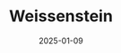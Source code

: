 ---
layout: main/post-photos.html
title: Weissenstein
description: Weissenstein
keyword: 
cover: 
  - url: /Weissenstein.webp
thumbnail: /Weissenstein.webp
date: 2025-01-09
tags: 
  - fujifilm
---